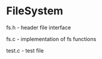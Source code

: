 # FileSystem
fs.h - header file interface

fs.c - implementation of fs functions 

test.c - test file
